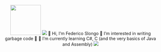 <div align = "center">
<img src="https://avatars.githubusercontent.com/u/73640124?v=4" width="100"/>   
<img src = "https://komarev.com/ghpvc/?username=FedericoSlongo">  
👋 Hi, I’m Federico Slongo 💖 I’m interested in writing garbage code 💖 🌱 I’m currently learning C#, C (and the very basics of Java and Assembly)   
<img src = "http://github-readme-streak-stats.herokuapp.com?user=FedericoSlongo&theme=dark&background=000000">
</div>
